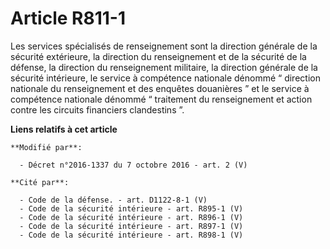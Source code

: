 # Article R811-1

Les services spécialisés de renseignement sont la direction générale de la sécurité extérieure, la          direction du
renseignement et de la sécurité de la défense, la direction du renseignement militaire, la direction générale de la sécurité
intérieure, le service à compétence nationale dénommé “ direction nationale du renseignement et des enquêtes douanières ” et
le service à compétence nationale dénommé “ traitement du renseignement et action contre les circuits financiers clandestins
”.

**Liens relatifs à cet article**

	**Modifié par**:

	  - Décret n°2016-1337 du 7 octobre 2016 - art. 2 (V)

	**Cité par**:

	  - Code de la défense. - art. D1122-8-1 (V)
	  - Code de la sécurité intérieure - art. R895-1 (V)
	  - Code de la sécurité intérieure - art. R896-1 (V)
	  - Code de la sécurité intérieure - art. R897-1 (V)
	  - Code de la sécurité intérieure - art. R898-1 (V)
